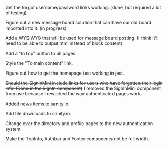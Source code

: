 Get the forgot username/password links working. (done, but required a lot of testing)

Figure out a new message board solution that can have our old board imported into it. (in progress)

Add a WYSIWYG that will be used for message board posting. (I think it'll need to be able to output html instead of block content)

Add a "to top" button to all pages.

Style the "To main content" link.

Figure out how to get the homepage test working in jest.

~~Should the SignInMini include links for users who have forgotten their login info. (Done in the SignIn component)~~ I removed the SignInMini component from use because I reworked the way authenticated pages work.

Added news items to sanity.io.

Add file downloads to sanity.io.

Change over the directory and profile pages to the new authentication system.

Make the TopInfo, Authbar and Footer components not be full width.
